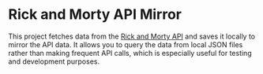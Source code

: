 # Rick and Morty API Mirror

This project fetches data from the [Rick and Morty API](https://rickandmortyapi.com/) and saves it locally to mirror the API data. It allows you to query the data from local JSON files rather than making frequent API calls, which is especially useful for testing and development purposes.
